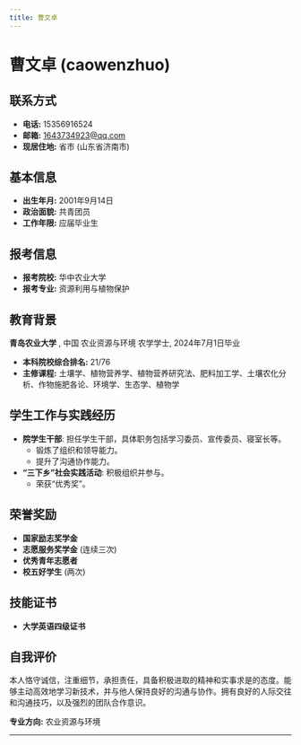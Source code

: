 ```yaml
---
title: 曹文卓
---
```


# 曹文卓 (caowenzhuo)

## 联系方式

* **电话:** 15356916524
* **邮箱:** [1643734923@qq.com](mailto:1643734923@qq.com)
* **现居住地:** 省市 (山东省济南市)

## 基本信息

* **出生年月:** 2001年9月14日
* **政治面貌:** 共青团员
* **工作年限:** 应届毕业生

## 报考信息

* **报考院校:** 华中农业大学
* **报考专业:** 资源利用与植物保护

## 教育背景

**青岛农业大学** ,  中国
农业资源与环境 农学学士,  2024年7月1日毕业

* **本科院校综合排名:** 21/76
* **主修课程:** 土壤学、植物营养学、植物营养研究法、肥料加工学、土壤农化分析、作物施肥各论、环境学、生态学、植物学

## 学生工作与实践经历

* **院学生干部**: 担任学生干部，具体职务包括学习委员、宣传委员、寝室长等。
    * 锻炼了组织和领导能力。
    * 提升了沟通协作能力。
* **“三下乡”社会实践活动**:  积极组织并参与。
    * 荣获“优秀奖”。

## 荣誉奖励

* **国家励志奖学金**
* **志愿服务奖学金** (连续三次)
* **优秀青年志愿者**
* **校五好学生** (两次)

## 技能证书

* **大学英语四级证书**

## 自我评价

本人恪守诚信，注重细节，承担责任，具备积极进取的精神和实事求是的态度。能够主动高效地学习新技术，并与他人保持良好的沟通与协作。拥有良好的人际交往和沟通技巧，以及强烈的团队合作意识。

**专业方向:** 农业资源与环境

---

